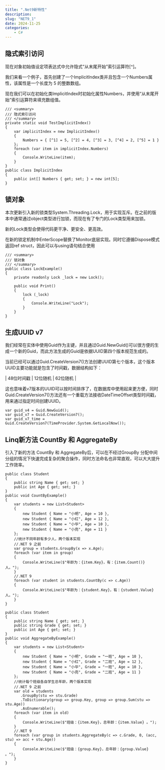 ```yaml
---
title: ".Net9新特性"
description: 
slug: "NET9_1"
date: 2024-11-25
categories:
    - C#
---
```


## 隐式索引访问

现在对象初始值设定项表达式中允许隐式“从末尾开始”索引运算符[^]。

我们来看一个例子，首先创建了一个ImplicitIndex类并且包含一个Numbers属性，该属性是一个长度为 5 的整数数组。

现在我们可以在初始化类ImplicitIndex时初始化属性Numbers，并使用“从末尾开始”索引运算符来填充数组值。

```
/// <summary>
/// 隐式索引访问
/// </summary>
private static void TestImplicitIndex()
{
    var implicitIndex = new ImplicitIndex()
    {
        Numbers = { [^1] = 5, [^2] = 4, [^3] = 3, [^4] = 2, [^5] = 1 }
    };
    foreach (var item in implicitIndex.Numbers)
    {
        Console.WriteLine(item);
    }
}
public class ImplicitIndex
{
    public int[] Numbers { get; set; } = new int[5];
}
```

## 锁对象

本次更新引入新的锁类型System.Threading.Lock，用于实现互斥。在之前的版本中通常通过object类型进行加锁，而现在有了专门的Lock类型用来加锁。

新的Lock类型会使得代码更干净、更安全、更高效。

在新的锁定机制中EnterScope替换了Monitor底层实现。同时它遵循Dispose模式返回ref struct，因此可以与using语句结合使用

```
/// <summary>
/// 锁对象
/// </summary>
public class LockExample()
{
    private readonly Lock _lock = new Lock();

    public void Print()
    {
        lock (_lock)
        {
            Console.WriteLine("Lock");
        }
    }
}
```

## 生成UUID v7

我们经常在实体中使用Guid作为主键，并且通过Guid.NewGuid()可以很方便的生成一个新的Guid，而此方法生成的Guid是依据UUID第四个版本规范生成的。

当前已经可以通过Guid.CreateVersion7()方法创建UUID第七个版本，这个版本UUID主要功能就是包含了时间戳，数据结构如下：

| 48位时间戳 | 12位随机 | 62位随机 |

这也意味着v7版本的UUID可以按时间排序了，在数据库中使用起来更方便，同时Guid.CreateVersion7()方法还有一个重载方法接收DateTimeOffset类型时间戳，用来通过指定时间创建UUID。

```
var guid_v4 = Guid.NewGuid();
var guid_v7 = Guid.CreateVersion7();
var guid_v7_time = Guid.CreateVersion7(TimeProvider.System.GetLocalNow());
```

## Linq新方法 CountBy 和 AggregateBy

引入了新的方法 CountBy 和 AggregateBy后，可以在不经过GroupBy 分配中间分组的情况下快速完成复杂的聚合操作，同时方法命名也非常直观，可以大大提升工作效率。

``````
public class Student
{
    public string Name { get; set; }
    public int Age { get; set; }
}
public void CountByExample()
{
    var students = new List<Student>
    {
        new Student { Name = "小明", Age = 10 },
        new Student { Name = "小红", Age = 12 },
        new Student { Name = "小华", Age = 10 },
        new Student { Name = "小亮", Age = 11 }
    };
    //统计不同年龄有多少人，两个版本实现
    //.NET 9 之前
    var group = students.GroupBy(x => x.Age);
    foreach (var item in group)
    {
        Console.WriteLine($"年龄为：{item.Key}，有：{item.Count()} 人。");
    }
    //.NET 9
    foreach (var student in students.CountBy(c => c.Age))
    {
        Console.WriteLine($"年龄为：{student.Key}，有：{student.Value} 人。");
    }
}

``````

```
public class Student
{
    public string Name { get; set; }
    public string Grade { get; set; }
    public int Age { get; set; }        
}
public void AggregateByExample()
{
    var students = new List<Student>
    {
        new Student { Name = "小明", Grade = "一班", Age = 10 },
        new Student { Name = "小红", Grade = "二班", Age = 12 },
        new Student { Name = "小华", Grade = "一班", Age = 10 },
        new Student { Name = "小亮", Grade = "二班", Age = 11 }
    };
    //统计每个班级各自学生总年龄，两个版本实现
    //.NET 9 之前
    var old = students
       .GroupBy(stu => stu.Grade)
       .ToDictionary(group => group.Key, group => group.Sum(stu => stu.Age))
       .AsEnumerable();
    foreach (var item in old)
    {
        Console.WriteLine($"班级：{item.Key}，总年龄：{item.Value} 。");
    }
    //.NET 9
    foreach (var group in students.AggregateBy(c => c.Grade, 0, (acc, stu) => acc + stu.Age))
    {
        Console.WriteLine($"班级：{group.Key}，总年龄：{group.Value} 。");
    }
}

```

